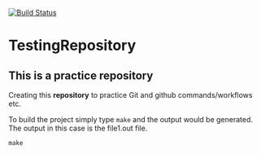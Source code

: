 [![Build Status](https://travis-ci.org/aruneie/TestingRepository.svg?branch=master)](https://travis-ci.org/aruneie/TestingRepository)

# TestingRepository
## This is a practice repository

Creating this **repository** to practice Git and github commands/workflows etc.


To build the project simply type `make` and the output would be generated. The  output in this case is the file1.out file.

```
make

```
